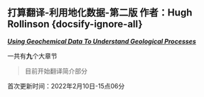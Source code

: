 ## 打算翻译-利用地化数据-第二版 作者：Hugh Rollinson {docsify-ignore-all}

[**_Using Geochemical Data To Understand Geological Processes_**](https://doi.org/10.1017/9781108777834 "利用地化数据原文链接")

一共有**九**个大章节

> 目前开始翻译简介部分

首次更新时间：2022年2月10日-15点06分
